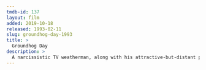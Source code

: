 ```yaml
---
tmdb-id: 137
layout: film
added: 2019-10-18
released: 1993-02-11
slug: groundhog-day-1993
title: >
  Groundhog Day
description: >
  A narcissistic TV weatherman, along with his attractive-but-distant producer, and his mawkish cameraman, is sent to report on Groundhog Day in the small town of Punxsutawney, where he finds himself repeating the same day over and over.
---
```

